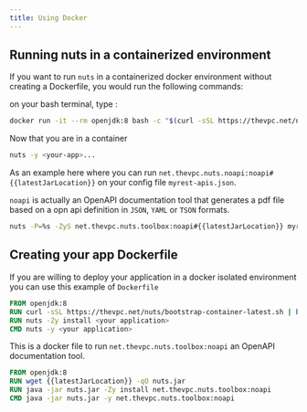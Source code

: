 ```yaml
---
title: Using Docker
---
```



## Running nuts in a containerized environment
If you want to run `nuts` in a containerized docker environment without creating a Dockerfile, you would run the following commands:

on your bash terminal, type :
```bash
docker run -it --rm openjdk:8 bash -c "$(curl -sSL https://thevpc.net/nuts/bootstrap-container-latest.sh)"
```

Now that you are in a container

```bash
nuts -y <your-app>...
```

As an example here where you can run `net.thevpc.nuts.noapi:noapi#{{latestJarLocation}}` on your config file `myrest-apis.json`.

`noapi` is actually an OpenAPI documentation tool that generates a pdf file based on a opn api definition in `JSON`, `YAML` or `TSON` formats.

```bash
nuts -P=%s -ZyS net.thevpc.nuts.toolbox:noapi#{{latestJarLocation}} myrest-apis.json
```


## Creating your app Dockerfile

If you are willing to deploy your application in a docker isolated environment you can use this example of `Dockerfile` 

```Dockerfile
FROM openjdk:8
RUN curl -sSL https://thevpc.net/nuts/bootstrap-container-latest.sh | bash
RUN nuts -Zy install <your application>
CMD nuts -y <your application>
```

This is a docker file to run `net.thevpc.nuts.toolbox:noapi` an OpenAPI documentation tool.

```Dockerfile
FROM openjdk:8
RUN wget {{latestJarLocation}} -qO nuts.jar
RUN java -jar nuts.jar -Zy install net.thevpc.nuts.toolbox:noapi
CMD java -jar nuts.jar -y net.thevpc.nuts.toolbox:noapi
```
